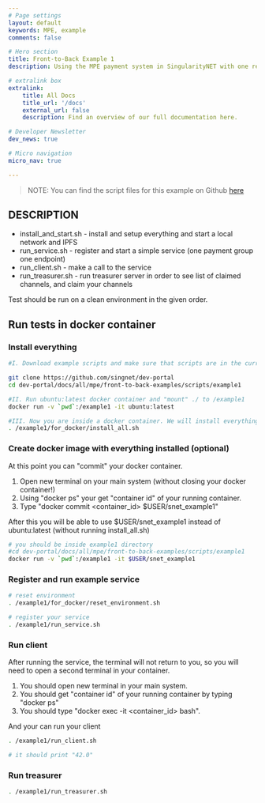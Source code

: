 ```yaml
---
# Page settings
layout: default
keywords: MPE, example
comments: false

# Hero section
title: Front-to-Back Example 1
description: Using the MPE payment system in SingularityNET with one replica configuration.

# extralink box
extralink:
    title: All Docs
    title_url: '/docs'
    external_url: false
    description: Find an overview of our full documentation here.

# Developer Newsletter
dev_news: true

# Micro navigation
micro_nav: true

---
```


> NOTE: You can find the script files for this example on Github [here](https://github.com/singnet/dev-portal/tree/master/src/example1)

## DESCRIPTION

* install_and_start.sh - install and setup everything and start a local network
and IPFS
* run_service.sh - register and start a simple service (one payment
group one endpoint)
* run_client.sh  - make a call to the service
* run_treasurer.sh - run treasurer server in order to see list
of claimed channels, and claim your channels

Test should be run on a clean environment in the given order.

## Run tests in docker container

### Install everything

```sh
#I. Download example scripts and make sure that scripts are in the current directory.

git clone https://github.com/singnet/dev-portal
cd dev-portal/docs/all/mpe/front-to-back-examples/scripts/example1

#II. Run ubuntu:latest docker container and "mount" ./ to /example1
docker run -v `pwd`:/example1 -it ubuntu:latest

#III. Now you are inside a docker container. We will install everything.
. /example1/for_docker/install_all.sh
```

### Create docker image with everything installed (optional)

At this point you can "commit" your docker container.

1. Open new terminal on your main system (without closing your docker container!)
2. Using "docker ps" your get "container id" of your running container.
3. Type "docker commit <container_id> $USER/snet_example1"  

After this you will be able to use $USER/snet_example1 instead of ubuntu:latest (without running install_all.sh)
```sh
# you should be inside example1 directory
#cd dev-portal/docs/all/mpe/front-to-back-examples/scripts/example1
docker run -v `pwd`:/example1 -it $USER/snet_example1
```

### Register and run example service

```sh
# reset environment
. /example1/for_docker/reset_environment.sh

# register your service
. /example1/run_service.sh
```

### Run client

After running the service, the terminal will not return to you, so you will need to open a second terminal in your container.

1. You should open new terminal in your main system.
2. You should get "container id" of your running container by typing "docker ps"
3. You should type "docker exec -it <container_id> bash".

And your can run your client

```sh
. /example1/run_client.sh

# it should print "42.0"
```

### Run treasurer

```sh
. /example1/run_treasurer.sh
```
